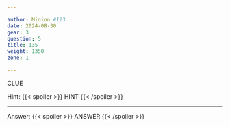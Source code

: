 ```yaml
---

author: Minion #123
date: 2024-08-30
gear: 3
question: 5
title: 135
weight: 1350
zone: 1

---
```


CLUE

Hint: {{< spoiler >}} HINT {{< /spoiler >}}

---

Answer: {{< spoiler >}} ANSWER {{< /spoiler >}}


